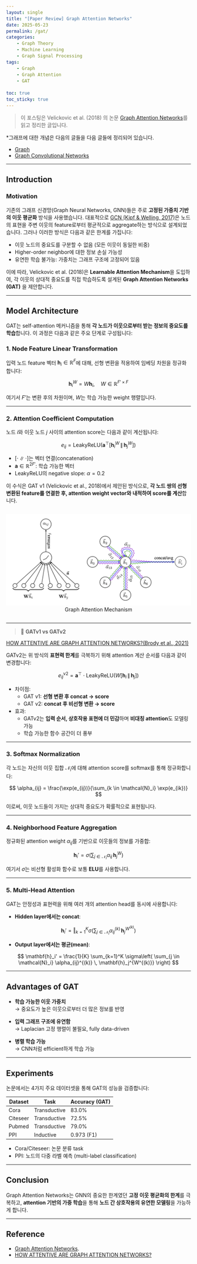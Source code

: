 ```yaml
---
layout: single  
title: "[Paper Review] Graph Attention Networks"  
date: 2025-05-23  
permalink: /gat/  
categories:
    - Graph Theory
    - Machine Learning    
    - Graph Signal Processing  
tags:  
    - Graph
    - Graph Attention
    - GAT  

toc: true  
toc_sticky: true  
---
```


> 이 포스팅은 Velickovic et al. (2018) 의 논문 [Graph Attention Networks](https://arxiv.org/abs/1710.10903)를 읽고 정리한 글입니다.


*그래프에 대한 개념은 다음의 글들을 다음 글들에 정리되어 있습니다.

- [Graph](/graph/ )
- [Graph Convolutional Networks](/gcn/) 

---

## Introduction

### Motivation

기존의 그래프 신경망(Graph Neural Networks, GNN)들은 주로 **고정된 가중치 기반의 이웃 평균화** 방식을 사용했습니다. 대표적으로 [GCN (Kipf & Welling, 2017)](https://arxiv.org/abs/1609.02907)은 노드의 표현을 주변 이웃의 feature로부터 평균적으로 aggregate하는 방식으로 설계되었습니다. 그러나 이러한 방식은 다음과 같은 한계를 가집니다:

- 이웃 노드의 중요도를 구분할 수 없음 (모든 이웃이 동일한 비중)
- Higher-order neighbor에 대한 정보 손실 가능성
- 유연한 학습 불가능: 가중치는 그래프 구조에 고정되어 있음

이에 따라, Velickovic et al. (2018)은 **Learnable Attention Mechanism**을 도입하여, 각 이웃의 상대적 중요도를 직접 학습하도록 설계된 **Graph Attention Networks (GAT)** 을 제안합니다.

---

## Model Architecture

GAT는 self-attention 메커니즘을 통해 **각 노드가 이웃으로부터 받는 정보의 중요도를 학습**합니다. 이 과정은 다음과 같은 주요 단계로 구성됩니다:

### 1. Node Feature Linear Transformation

입력 노드 feature 벡터 $\mathbf{h}_i \in \mathbb{R}^F$에 대해, 선형 변환을 적용하여 임베딩 차원을 정규화합니다:

$$
\mathbf{h}_i^W = W \mathbf{h}_i, \quad W \in \mathbb{R}^{F' \times F}
$$

여기서 $F'$는 변환 후의 차원이며, $W$는 학습 가능한 weight 행렬입니다.

---

### 2. Attention Coefficient Computation

노드 $i$와 이웃 노드 $j$ 사이의 attention score는 다음과 같이 계산됩니다:

$$
e_{ij} = \text{LeakyReLU}\left( \mathbf{a}^\top [\mathbf{h}_i^W \, \| \, \mathbf{h}_j^W] \right)
$$

- $[\cdot \, \| \, \cdot]$는 벡터 연결(concatenation)
- $\mathbf{a} \in \mathbb{R}^{2F'}$: 학습 가능한 벡터
- LeakyReLU의 negative slope: $\alpha = 0.2$

이 수식은 GAT v1 (Velickovic et al., 2018)에서 제안된 방식으로, **각 노드 쌍의 선형변환된 feature를 연결한 후, attention weight vector와 내적하여 score를 계산**합니다.

<figure style="text-align: center; margin: 2em 0;">
    <img
        src = '/assets/img/gat/gat.png'
        alt = "Graph Attention Mechanism"
    >
    <centering>
    <figcaption style="text-align: center;">
        Graph Attention Mechanism
    </figcaption>
    </centering>
</figure>

---

> 📌 **GATv1 vs GATv2**

[HOW ATTENTIVE ARE GRAPH ATTENTION
NETWORKS?(Brody et al., 2021)](https://arxiv.org/pdf/2105.14491)

GATv2는 위 방식의 **표현력 한계**를 극복하기 위해 attention 계산 순서를 다음과 같이 변경합니다:

$$
e_{ij}^{\text{v2}} = \mathbf{a}^\top \cdot \text{LeakyReLU}\left( W[\mathbf{h}_i \, \| \, \mathbf{h}_j] \right)
$$

- 차이점:
  - GAT v1: **선형 변환 후 concat → score**
  - GAT v2: **concat 후 비선형 변환 → score**
- 효과:
  - GATv2는 **입력 순서, 상호작용 표현에 더 민감**하며 **비대칭 attention**도 모델링 가능
  - 학습 가능한 함수 공간이 더 풍부

---

### 3. Softmax Normalization

각 노드는 자신의 이웃 집합 $\mathcal{N}_i$에 대해 attention score를 softmax를 통해 정규화합니다:

$$
\alpha_{ij} = \frac{\exp(e_{ij})}{\sum_{k \in \mathcal{N}_i} \exp(e_{ik})}
$$

이로써, 이웃 노드들이 가지는 상대적 중요도가 확률적으로 표현됩니다.

---

### 4. Neighborhood Feature Aggregation

정규화된 attention weight $\alpha_{ij}$를 기반으로 이웃들의 정보를 가중합:

$$
\mathbf{h}_i' = \sigma\left( \sum_{j \in \mathcal{N}_i} \alpha_{ij} \, \mathbf{h}_j^W \right)
$$

여기서 $\sigma$는 비선형 활성화 함수로 보통 **ELU**를 사용합니다.

---

### 5. Multi-Head Attention

GAT는 안정성과 표현력을 위해 여러 개의 attention head를 동시에 사용합니다:

- **Hidden layer에서는 concat**:

$$
\mathbf{h}_i' = \big\Vert_{k=1}^K \sigma\left( \sum_{j \in \mathcal{N}_i} \alpha_{ij}^{(k)} \, \mathbf{h}_j^{W^{(k)}} \right)
$$

- **Output layer에서는 평균(mean)**:

$$
\mathbf{h}_i' = \frac{1}{K} \sum_{k=1}^K \sigma\left( \sum_{j \in \mathcal{N}_i} \alpha_{ij}^{(k)} \, \mathbf{h}_j^{W^{(k)}} \right)
$$

---

## Advantages of GAT

- **학습 가능한 이웃 가중치**  
  → 중요도가 높은 이웃으로부터 더 많은 정보를 반영

- **입력 그래프 구조에 유연함**  
  → Laplacian 고정 행렬이 불필요, fully data-driven

- **병렬 학습 가능**  
  → CNN처럼 efficient하게 학습 가능

---

## Experiments

논문에서는 4가지 주요 데이터셋을 통해 GAT의 성능을 검증합니다:

| Dataset   | Task         | Accuracy (GAT) |
|-----------|--------------|----------------|
| Cora      | Transductive | 83.0%          |
| Citeseer  | Transductive | 72.5%          |
| Pubmed    | Transductive | 79.0%          |
| PPI       | Inductive    | 0.973 (F1)     |

- Cora/Citeseer: 논문 분류 task
- PPI: 노드의 다중 라벨 예측 (multi-label classification)

---

## Conclusion

Graph Attention Networks는 GNN의 중요한 한계였던 **고정 이웃 평균화의 한계**를 극복하고, **attention 기반의 가중 학습**을 통해 **노드 간 상호작용의 유연한 모델링**을 가능하게 합니다.

---

## Reference

- [Graph Attention Networks](https://arxiv.org/abs/1710.10903).
- [HOW ATTENTIVE ARE GRAPH ATTENTION NETWORKS?](https://arxiv.org/pdf/2105.14491)

